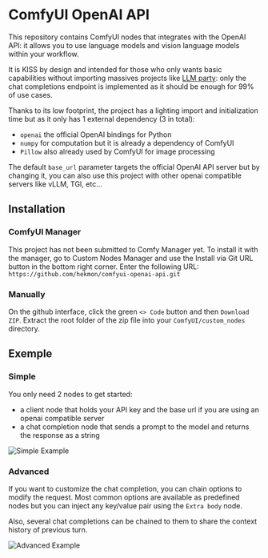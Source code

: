 # ComfyUI OpenAI API

This repository contains ComfyUI nodes that integrates with the OpenAI API: it allows you to use language models and vision language models within your workflow.

It is KISS by design and intended for those who only wants basic capabilities without importing massives projects like [LLM party](https://github.com/heshengtao/comfyui_LLM_party): only the chat completions endpoint is implemented as it should be enough for 99% of use cases.

Thanks to its low footprint, the project has a lighting import and initialization time but as it only has 1 external dependency (3 in total):

- `openai` the official OpenAI bindings for Python
- `numpy` for computation but it is already a dependency of ComfyUI
- `Pillow` also already used by ComfyUI for image processing

The default `base_url` parameter targets the official OpenAI API server but by changing it, you can also use this project with other openai compatible servers like vLLM, TGI, etc...

## Installation

### ComfyUI Manager

This project has not been submitted to Comfy Manager yet. To install it with the manager, go to Custom Nodes Manager and use the Install via Git URL button in the bottom right corner. Enter the following URL: `https://github.com/hekmon/comfyui-openai-api.git`

### Manually

On the github interface, click the green `<> Code` button and then `Download ZIP`. Extract the root folder of the zip file into your `ComfyUI/custom_nodes` directory.

## Exemple

### Simple

You only need 2 nodes to get started:

- a client node that holds your API key and the base url if you are using an openai compatible server
- a chat completion node that sends a prompt to the model and returns the response as a string

![Simple Example](res/vl.png)

### Advanced

If you want to customize the chat completion, you can chain options to modify the request. Most common options are available as predefined nodes but you can inject any key/value pair using the `Extra body` node.

Also, several chat completions can be chained to them to share the context history of previous turn.

![Advanced Example](res/advanced.png)
